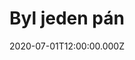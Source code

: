 ---
title: Byl jeden pán
status: Published
date: 2020-07-01T12:00:00.000Z
text: |-
  Byl jeden pán (byl jeden pán)\
  ten kozla měl (ten kozla měl)\
  velice si (velice si)\
  s ním rozumněl (s ním rozuměl)\
  měl ho moc rád (měl ho moc rád)\
  opravdu moc (opravdu moc)\
  hladil mu vous (hladil mu vous)\
  na dobrou noc (na dobrou noc).

  Jednoho dne (jednoho dne)\
  se kozel splet (se kozel splet)\
  rudé tričko (rudé tričko)\
  pánovi sněd (pánovi sněd)\
  když to pán zřel (když to pán zřel)\
  zařval Jéje! (zařval Jéje!)\
  svázal kozla (svázal kozla)\
  na koleje (na koleje).

  Zapískal vlak (zapískal vlak)\
  kozel se lek (kozel se lek)\
  to je má smrt (to je má smrt)\
  mečel Mek mek! (mečel mek mek!)\
  jak tak mečel (jak tak mečel\
  ) vykašlal pak (vykašlal pak)\
  rudé tričko (rudé tričko)\
  čímž stopnul vlak (čímž stopnul vlak)
---